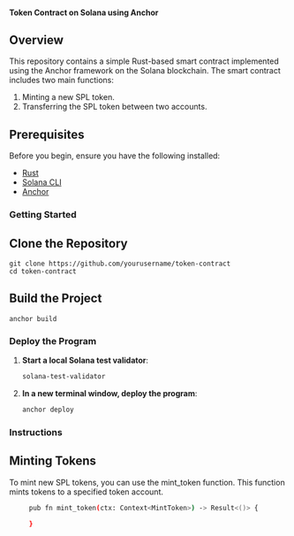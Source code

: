 #### Token Contract on Solana using Anchor

## Overview
This repository contains a simple Rust-based smart contract implemented using the Anchor framework on the Solana blockchain. The smart contract includes two main functions:
1. Minting a new SPL token.
2. Transferring the SPL token between two accounts.

## Prerequisites
Before you begin, ensure you have the following installed:
- [Rust](https://www.rust-lang.org/tools/install)
- [Solana CLI](https://docs.solana.com/cli/install-solana-cli-tools)
- [Anchor](https://project-serum.github.io/anchor/getting-started/installation.html)

### Getting Started

## Clone the Repository
    git clone https://github.com/yourusername/token-contract
    cd token-contract

## Build the Project
    anchor build

### Deploy the Program
1. **Start a local Solana test validator**:
   
    ```sh
    solana-test-validator
2. **In a new terminal window, deploy the program**:
   
   ```sh
   anchor deploy

### Instructions
## Minting Tokens
To mint new SPL tokens, you can use the mint_token function. This function mints tokens to a specified token account.

```sh
     pub fn mint_token(ctx: Context<MintToken>) -> Result<()> {
       
     }




